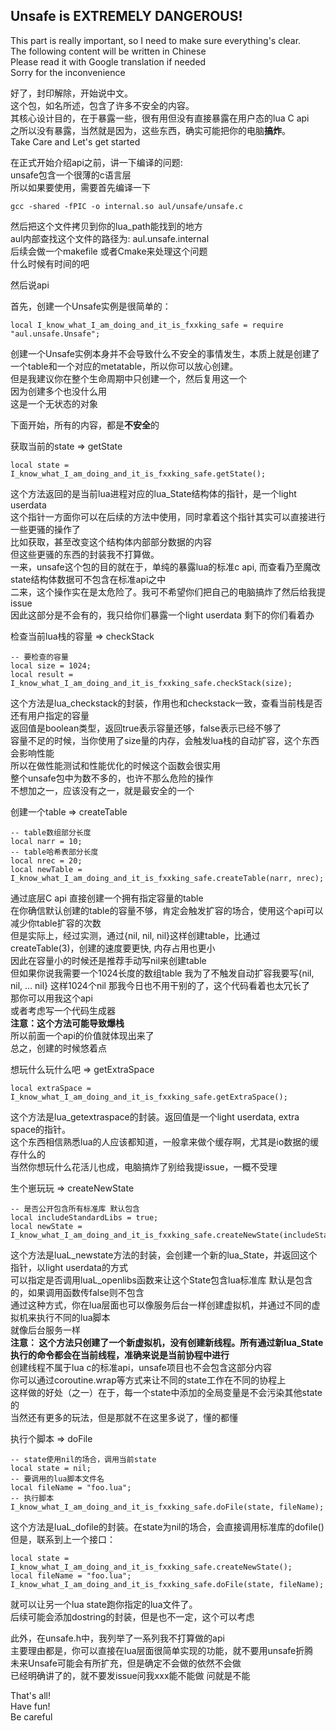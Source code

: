 ## Unsafe is EXTREMELY DANGEROUS!

This part is really important, so I need to make sure everything's clear.<br />
The following content will be written in Chinese<br />
Please read it with Google translation if needed<br />
Sorry for the inconvenience<br />

好了，封印解除，开始说中文。<br />
这个包，如名所述，包含了许多不安全的内容。<br />
其核心设计目的，在于暴露一些，很有用但没有直接暴露在用户态的lua C api<br />
之所以没有暴露，当然就是因为，这些东西，确实可能把你的电脑<b>搞炸</b>。<br />
Take Care and Let's get started<br />

在正式开始介绍api之前，讲一下编译的问题:<br />
unsafe包含一个很薄的c语言层<br />
所以如果要使用，需要首先编译一下<br />

    gcc -shared -fPIC -o internal.so aul/unsafe/unsafe.c

然后把这个文件拷贝到你的lua_path能找到的地方<br />
aul内部查找这个文件的路径为: aul.unsafe.internal<br />
后续会做一个makefile 或者Cmake来处理这个问题<br />
什么时候有时间的吧<br />

然后说api<br />

首先，创建一个Unsafe实例是很简单的：

    local I_know_what_I_am_doing_and_it_is_fxxking_safe = require "aul.unsafe.Unsafe";

创建一个Unsafe实例本身并不会导致什么不安全的事情发生，本质上就是创建了一个table和一个对应的metatable，所以你可以放心创建。<br />
但是我建议你在整个生命周期中只创建一个，然后复用这一个<br />
因为创建多个也没什么用<br />
这是一个无状态的对象<br />

下面开始，所有的内容，都是<b>不安全</b>的<br />

获取当前的state => getState

    local state = I_know_what_I_am_doing_and_it_is_fxxking_safe.getState();

这个方法返回的是当前lua进程对应的lua_State结构体的指针，是一个light userdata<br />
这个指针一方面你可以在后续的方法中使用，同时拿着这个指针其实可以直接进行一些更骚的操作了<br />
比如获取，甚至改变这个结构体内部部分数据的内容<br />
但这些更骚的东西的封装我不打算做。<br />
一来，unsafe这个包的目的就在于，单纯的暴露lua的标准c api, 而查看乃至魔改state结构体数据可不包含在标准api之中<br />
二来，这个操作实在是太危险了。我可不希望你们把自己的电脑搞炸了然后给我提issue<br />
因此这部分是不会有的，我只给你们暴露一个light userdata 剩下的你们看着办<br />

检查当前lua栈的容量 => checkStack

    -- 要检查的容量
    local size = 1024;
    local result = I_know_what_I_am_doing_and_it_is_fxxking_safe.checkStack(size);

这个方法是lua_checkstack的封装，作用也和checkstack一致，查看当前栈是否还有用户指定的容量<br />
返回值是boolean类型，返回true表示容量还够，false表示已经不够了<br />
容量不足的时候，当你使用了size量的内存，会触发lua栈的自动扩容，这个东西会影响性能<br />
所以在做性能测试和性能优化的时候这个函数会很实用<br />
整个unsafe包中为数不多的，也许不那么危险的操作<br />
不想加之一，应该没有之一，就是最安全的一个<br />

创建一个table => createTable

    -- table数组部分长度
    local narr = 10;
    -- table哈希表部分长度
    local nrec = 20;
    local newTable = I_know_what_I_am_doing_and_it_is_fxxking_safe.createTable(narr, nrec);

通过底层C api 直接创建一个拥有指定容量的table<br />
在你确信默认创建的table的容量不够，肯定会触发扩容的场合，使用这个api可以减少你table扩容的次数<br />
但是实际上，经过实测，通过{nil, nil, nil}这样创建table，比通过createTable(3)，创建的速度要更快, 内存占用也更小<br />
因此在容量小的时候还是推荐手动写nil来创建table<br />
但如果你说我需要一个1024长度的数组table 我为了不触发自动扩容我要写{nil, nil, ... nil} 这样1024个nil 那我今日也不用干别的了，这个代码看着也太冗长了<br />
那你可以用我这个api<br />
或者考虑写一个代码生成器<br />
<b>注意：这个方法可能导致爆栈</b><br />
所以前面一个api的价值就体现出来了<br />
总之，创建的时候悠着点<br />

想玩什么玩什么吧 => getExtraSpace

    local extraSpace = I_know_what_I_am_doing_and_it_is_fxxking_safe.getExtraSpace();

这个方法是lua_getextraspace的封装。返回值是一个light userdata, extra space的指针。<br />
这个东西相信熟悉lua的人应该都知道，一般拿来做个缓存啊，尤其是io数据的缓存什么的<br />
当然你想玩什么花活儿也成，电脑搞炸了别给我提issue，一概不受理<br />

生个崽玩玩 => createNewState

    -- 是否公开包含所有标准库 默认包含
    local includeStandardLibs = true;
    local newState = I_know_what_I_am_doing_and_it_is_fxxking_safe.createNewState(includeStandardLibs);

这个方法是luaL_newstate方法的封装，会创建一个新的lua_State，并返回这个指针，以light userdata的方式<br />
可以指定是否调用luaL_openlibs函数来让这个State包含lua标准库 默认是包含的，如果调用函数传false则不包含<br />
通过这种方式，你在lua层面也可以像服务后台一样创建虚拟机，并通过不同的虚拟机来执行不同的lua脚本<br />
就像后台服务一样<br />
<b>注意： 这个方法只创建了一个新虚拟机，没有创建新线程。所有通过新lua_State执行的命令都会在当前线程，准确来说是当前协程中进行</b><br />
创建线程不属于lua c的标准api，unsafe项目也不会包含这部分内容<br />
你可以通过coroutine.wrap等方式来让不同的state工作在不同的协程上<br />
这样做的好处（之一）在于，每一个state中添加的全局变量是不会污染其他state的<br />
当然还有更多的玩法，但是那就不在这里多说了，懂的都懂<br />

执行个脚本 => doFile

    -- state使用nil的场合，调用当前state
    local state = nil;
    -- 要调用的lua脚本文件名
    local fileName = "foo.lua";
    -- 执行脚本
    I_know_what_I_am_doing_and_it_is_fxxking_safe.doFile(state, fileName);

这个方法是luaL_dofile的封装。在state为nil的场合，会直接调用标准库的dofile()<br />
但是，联系到上一个接口：

    local state = I_know_what_I_am_doing_and_it_is_fxxking_safe.createNewState();
    local fileName = "foo.lua";
    I_know_what_I_am_doing_and_it_is_fxxking_safe.doFile(state, fileName);

就可以让另一个lua state跑你指定的lua文件了。<br />
后续可能会添加dostring的封装，但是也不一定，这个可以考虑<br />

此外，在unsafe.h中，我列举了一系列我不打算做的api<br />
主要理由都是，你可以直接在lua层面很简单实现的功能，就不要用unsafe折腾<br />
未来Unsafe可能会有所扩充，但是确定不会做的依然不会做<br />
已经明确讲了的，就不要发issue问我xxx能不能做 问就是不能<br />

That's all!<br />
Have fun!<br />
Be careful<br />
